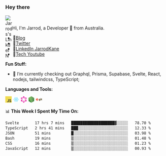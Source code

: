 ### Hey there
<a href="https://www.linkedin.com/in/jarrodkane/">
  <img align="left" alt="Jarrods's LinkdeIN" width="22px" src="https://cdn.jsdelivr.net/npm/simple-icons@v3/icons/linkedin.svg" />
</a>

<br />

Hi, I'm Jarrod, a Developer 🚀 from Australia.
- 📝[Blog](https://blog.jarrodkane.com)
- 📝[Twitter](https://twitter.com/grime_goblin)
- 📝[LinkedIn JarrodKane](https://www.linkedin.com/in/jarrodkane/)
- 🎥[Tech Youtube](https://www.youtube.com/channel/UCwBJ5gLp3trHUDtDjZvQH2Q)
  
**Fun Stuff:**

- 🌱 I’m currently checking out Graphql, Prisma, Supabase, Svelte, React, nodejs, tailwindcss, TypeScript; 


**Languages and Tools:**  

<code><img height="20" src="https://raw.githubusercontent.com/github/explore/80688e429a7d4ef2fca1e82350fe8e3517d3494d/topics/javascript/javascript.png"></code>
<code><img height="20" src="https://raw.githubusercontent.com/github/explore/80688e429a7d4ef2fca1e82350fe8e3517d3494d/topics/react/react.png"></code>
<code><img height="20" src="https://raw.githubusercontent.com/github/explore/5c058a388828bb5fde0bcafd4bc867b5bb3f26f3/topics/graphql/graphql.png"></code>
<code><img height="20" src="https://raw.githubusercontent.com/github/explore/80688e429a7d4ef2fca1e82350fe8e3517d3494d/topics/nodejs/nodejs.png"></code>
<code><img height="20" src="https://raw.githubusercontent.com/github/explore/80688e429a7d4ef2fca1e82350fe8e3517d3494d/topics/git/git.png"></code>

📊 **This Week I Spent My Time On:**
<!--START_SECTION:waka-->

```text
Svelte       17 hrs 7 mins   ███████████████████▓░░░░░   78.70 %
TypeScript   2 hrs 41 mins   ███░░░░░░░░░░░░░░░░░░░░░░   12.33 %
JSON         51 mins         █░░░░░░░░░░░░░░░░░░░░░░░░   03.98 %
Bash         19 mins         ▒░░░░░░░░░░░░░░░░░░░░░░░░   01.48 %
CSS          16 mins         ▒░░░░░░░░░░░░░░░░░░░░░░░░   01.23 %
JavaScript   12 mins         ▒░░░░░░░░░░░░░░░░░░░░░░░░   00.93 %
```

<!--END_SECTION:waka-->
